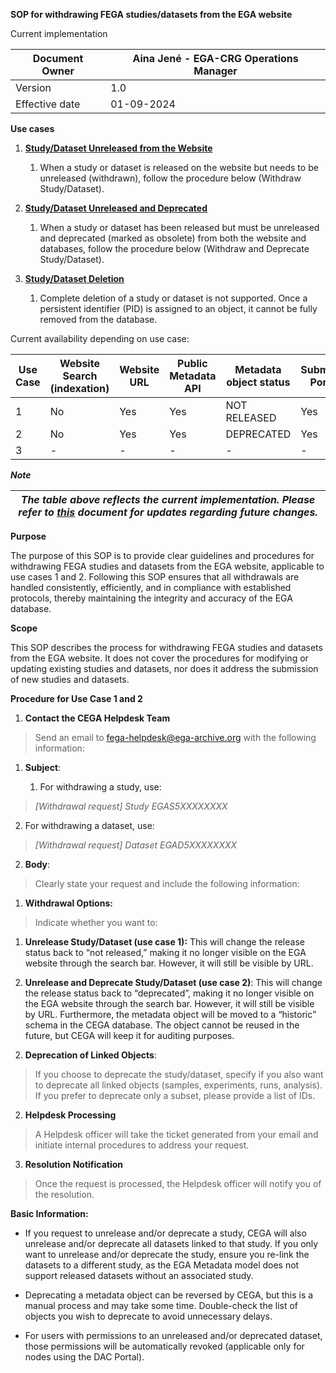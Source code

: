 **SOP for withdrawing FEGA studies/datasets from the EGA website**

Current implementation

| Document Owner | Aina Jené - EGA-CRG Operations Manager |
|----------------|----------------------------------------|
| Version        | 1.0                                    |
| Effective date | 01-09-2024                             |

**Use cases**

1.  **<u>Study/Dataset Unreleased from the Website</u>**

    1.  When a study or dataset is released on the website but needs to
        be unreleased (withdrawn), follow the procedure below (Withdraw
        Study/Dataset).

2.  **<u>Study/Dataset Unreleased and Deprecated</u>**

    1.  When a study or dataset has been released but must be unreleased
        and deprecated (marked as obsolete) from both the website and
        databases, follow the procedure below (Withdraw and Deprecate
        Study/Dataset).

3.  **<u>Study/Dataset Deletion</u>**

    1.  Complete deletion of a study or dataset is not supported. Once a
        persistent identifier (PID) is assigned to an object, it cannot
        be fully removed from the database.

Current availability depending on use case:

| **Use Case** | **Website Search (indexation)** | **Website URL** | **Public Metadata API** | **Metadata object status** | **Submitter Portal** | **Can it be reused?** | **EGA database** |
|----|----|----|----|----|----|----|----|
| 1 | No | Yes | Yes | NOT RELEASED | Yes | Yes | Yes |
| 2 | No | Yes | Yes | DEPRECATED | Yes | No | Yes |
| 3 | \- | \- | \- | \- | \- | \- | \- |

***Note***

| *The table above reflects the current implementation. Please refer to [<u>this</u>](https://docs.google.com/document/d/1ypoae5qb0SNGn6U2OeW7LHQB6OGyp4fIyV2QZBITpug/edit?usp=sharing) document for updates regarding future changes.* |
|----|

**Purpose**

The purpose of this SOP is to provide clear guidelines and procedures
for withdrawing FEGA studies and datasets from the EGA website,
applicable to use cases 1 and 2. Following this SOP ensures that all
withdrawals are handled consistently, efficiently, and in compliance
with established protocols, thereby maintaining the integrity and
accuracy of the EGA database.

**Scope**

This SOP describes the process for withdrawing FEGA studies and datasets
from the EGA website. It does not cover the procedures for modifying or
updating existing studies and datasets, nor does it address the
submission of new studies and datasets.

**Procedure for Use Case 1 and 2**

1.  **Contact the CEGA Helpdesk Team**

> Send an email to fega-helpdesk@ega-archive.org with the following
> information:

1.  **Subject**:

    1.  For withdrawing a study, use:

> *\[Withdrawal request\] Study EGAS5XXXXXXXX*

2.  For withdrawing a dataset, use:

> *\[Withdrawal request\] Dataset EGAD5XXXXXXXX*

2.  **Body**:

> Clearly state your request and include the following information:

1.  **Withdrawal Options:**

> Indicate whether you want to:

1.  **Unrelease Study/Dataset (use case 1):** This will change the
    release status back to “not released,” making it no longer visible
    on the EGA website through the search bar. However, it will still be
    visible by URL.

2.  **Unrelease and Deprecate Study/Dataset (use case 2)**: This will
    change the release status back to “deprecated”, making it no longer
    visible on the EGA website through the search bar. However, it will
    still be visible by URL. Furthermore, the metadata object will be
    moved to a “historic” schema in the CEGA database. The object cannot
    be reused in the future, but CEGA will keep it for auditing
    purposes.

<!-- -->

2.  **Deprecation of Linked Objects**:

> If you choose to deprecate the study/dataset, specify if you also want
> to deprecate all linked objects (samples, experiments, runs,
> analysis). If you prefer to deprecate only a subset, please provide a
> list of IDs.

2.  **Helpdesk Processing**

> A Helpdesk officer will take the ticket generated from your email and
> initiate internal procedures to address your request.

3.  **Resolution Notification**

> Once the request is processed, the Helpdesk officer will notify you of
> the resolution.

**Basic Information:**

- If you request to unrelease and/or deprecate a study, CEGA will also
  unrelease and/or deprecate all datasets linked to that study. If you
  only want to unrelease and/or deprecate the study, ensure you re-link
  the datasets to a different study, as the EGA Metadata model does not
  support released datasets without an associated study.

- Deprecating a metadata object can be reversed by CEGA, but this is a
  manual process and may take some time. Double-check the list of
  objects you wish to deprecate to avoid unnecessary delays.

- For users with permissions to an unreleased and/or deprecated dataset,
  those permissions will be automatically revoked (applicable only for
  nodes using the DAC Portal).
